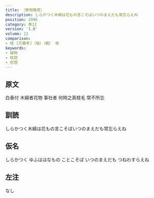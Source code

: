 ```yaml
---
title: （寄物陳思）
description: しらかつく木綿は花もの言こそばいつのまえだも常忘らえね
position: 2996
category: 巻12
version: '1.0'
volume: 12
comparison:
- 枝 [万葉考]（塙）（楓） 坂
keywords:
- 植物
- 枕詞
- 怨恨
---
```


## 原文

白香付 木綿者花物 事社者 何時之真枝毛 常不所忘

## 訓読

しらかつく木綿は花もの言こそばいつのまえだも常忘らえね

## 仮名

しらかつく ゆふははなもの ことこそば いつのまえだも つねわすらえね

## 左注

なし
